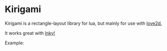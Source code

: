 
# Kirigami

Kirigami is a rectangle-layout library for lua,
but mainly for use with [love2d.](love2d.org)

It works great with [Inky!](https://github.com/Keyslam/Inky)


Example:

